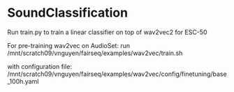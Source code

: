 # SoundClassification

Run train.py to train a linear classifier on top of wav2vec2 for ESC-50

For pre-training wav2vec on AudioSet: 
run /mnt/scratch09/vnguyen/fairseq/examples/wav2vec/train.sh

with configuration file: /mnt/scratch09/vnguyen/fairseq/examples/wav2vec/config/finetuning/base_100h.yaml
